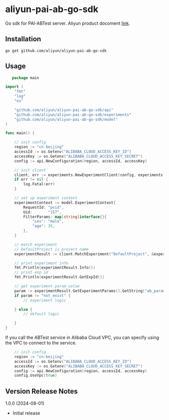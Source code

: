 # aliyun-pai-ab-go-sdk

Go sdk for PAI-ABTest server. Aliyun product docoment [link](https://help.aliyun.com/zh/pai/user-guide/a-b-experiment/?spm=a2c4g.11174283.0.0.3416527fVzoan7).

## Installation

```
go get github.com/aliyun/aliyun-pai-ab-go-sdk
```

## Usage

```go
   package main

import (
	"fmt"
	"log"
	"os"

	"github.com/aliyun/aliyun-pai-ab-go-sdk/api"
	"github.com/aliyun/aliyun-pai-ab-go-sdk/experiments"
	"github.com/aliyun/aliyun-pai-ab-go-sdk/model"
)

func main() {

	// init config
	region := "cn-beijing"
	accessId := os.Getenv("ALIBABA_CLOUD_ACCESS_KEY_ID")
	accessKey := os.Getenv("ALIBABA_CLOUD_ACCESS_KEY_SECRET")
	config := api.NewConfiguration(region, accessId, accessKey)

	// init client
	client, err := experiments.NewExperimentClient(config, experiments.WithLogger(experiments.LoggerFunc(log.Printf)))
	if err != nil {
		log.Fatal(err)
	}

	// set up experiment context
	experimentContext := model.ExperimentContext{
		RequestId: "pvid",
		Uid:       "157",
		FilterParams: map[string]interface{}{
			"sex": "male",
			"age": 35,
		},
	}

	// match experiment
	// DefaultProject is project name
	experimentResult := client.MatchExperiment("DefaultProject", &experimentContext)

	// print experiment info
	fmt.Println(experimentResult.Info())
	// print exp id
	fmt.Println(experimentResult.GetExpId())

	// get experiment param value
	param := experimentResult.GetExperimentParams().GetString("ab_param_name", "not_exist")
	if param != "not_exist" {
		// experiment logic

	} else {
		// default logic

	}
}

```

If you call the ABTest service in Alibaba Cloud VPC, you can specify using the VPC to connect to the service.
```go
	// init config
	region := "cn-beijing"
	accessId := os.Getenv("ALIBABA_CLOUD_ACCESS_KEY_ID")
	accessKey := os.Getenv("ALIBABA_CLOUD_ACCESS_KEY_SECRET")
	config := api.NewConfiguration(region, accessId, accessKey)
	config.UseVpc(true)
```

## Version Release Notes 
1.0.0 (2024-08-01) 
* Initial release